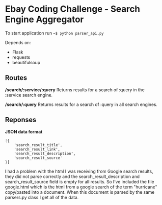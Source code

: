 Ebay Coding Challenge - Search Engine Aggregator
================================================

To start application run `~$ python parser_api.py`

Depends on:
- Flask
- requests
- beautifulsoup

Routes
-------
**/search/:service/:query** Returns results for a search of :query in the
:service search engine.

**/search/:query** Returns results for a search of :query in all search engines.

Reponses
---------
**JSON data format**

	[{
		'search_result_title',
		'search_result_link',
		'search_result_description',
		'search_result_source'
	}]

I had a problem with the html I was receiving from Google search results, 
they did not parse correctly and the search_result_description and
search_result_source field is empty for all results. So I've included the
file google.html which is the html from a google search of the term "hurricane"
copy/pasted into a document. When this document is parsed by the same parsers.py 
class I get all of the data.

